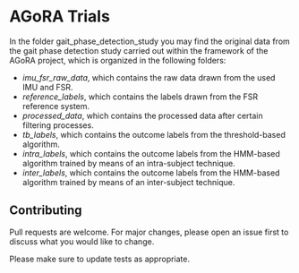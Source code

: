 # AGoRA Trials

In the folder gait_phase_detection_study you may find the original data from the gait phase detection study carried out within the framework of the AGoRA project, which is organized in the following folders:

* _imu_fsr_raw_data_, which contains the raw data drawn from the used IMU and FSR.
* _reference_labels_, which contains the labels drawn from the FSR reference system.
* _processed_data_, which contains the processed data after certain filtering processes.
* _tb_labels_, which contains the outcome labels from the threshold-based algorithm.
* _intra_labels_, which contains the outcome labels from the HMM-based algorithm trained by means of an intra-subject technique.
* _inter_labels_, which contains the outcome labels from the HMM-based algorithm trained by means of an inter-subject technique.

## Contributing
Pull requests are welcome. For major changes, please open an issue first to discuss what you would like to change.

Please make sure to update tests as appropriate.
